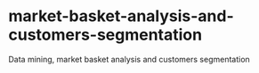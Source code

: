 # market-basket-analysis-and-customers-segmentation
Data mining, market basket analysis and customers segmentation
